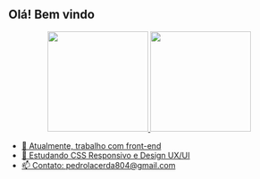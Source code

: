 ## Olá! Bem vindo

<div align="center">
  <a href="https://github.com/rafaballerini">
  <img height="180em" src="https://github-readme-stats.vercel.app/api?username=pedromakaveli&show_icons=true&theme=dark&include_all_commits=true&count_private=true"/>
  <img height="180em" src="https://github-readme-stats.vercel.app/api/top-langs/?username=pedromakaveli&layout=compact&langs_count=7&theme=dark"/>
</div>

- 🔭 Atualmente, trabalho com front-end
- 🌱 Estudando CSS Responsivo e Design UX/UI
- 📫 Contato: pedrolacerda804@gmail.com

